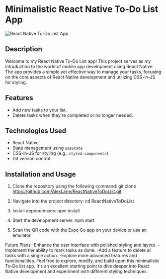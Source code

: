 # Minimalistic React Native To-Do List App

![React Native To-Do List App](project-screenshot.png)

## Description

Welcome to my React Native To-Do List app! This project serves as my introduction to the world of mobile app development using React Native. The app provides a simple yet effective way to manage your tasks, focusing on the core aspects of React Native development and utilizing CSS-in-JS for styling.

## Features

- Add new tasks to your list.
- Delete tasks when they're completed or no longer needed.

## Technologies Used

- React Native
- State management using `useState`
- CSS-in-JS for styling (e.g., `styled-components`)
- Git version control

## Installation and Usage

1. Clone the repository using the following command:
   git clone https://github.com/AlexLarie/ReactNativeToDoList.git
2. Navigate into the project directory:
cd ReactNativeToDoList

3. Install dependencies:
  npm install

4. Start the development server:
  npm start

5. Scan the QR code with the Expo Go app on your device or use an emulator.

Future Plans
-Enhance the user interface with polished styling and layout.
-Implement the ability to mark tasks as done.
-Add a feature to delete all tasks with a single action.
-Explore more advanced features and functionalities.
Feel free to explore, modify, and build upon this minimalistic To-Do list app. It's an excellent starting point to dive deeper into React Native development and experiment with different styling techniques.
